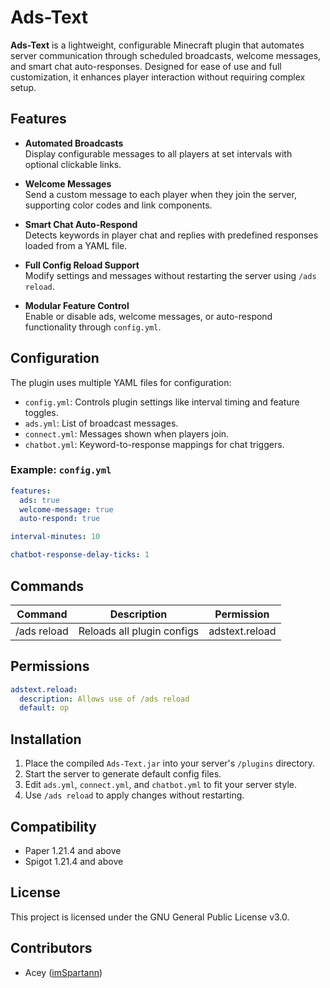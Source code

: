 # Ads-Text

**Ads-Text** is a lightweight, configurable Minecraft plugin that automates server communication through scheduled broadcasts, welcome messages, and smart chat auto-responses. Designed for ease of use and full customization, it enhances player interaction without requiring complex setup.

## Features

- **Automated Broadcasts**  
  Display configurable messages to all players at set intervals with optional clickable links.

- **Welcome Messages**  
  Send a custom message to each player when they join the server, supporting color codes and link components.

- **Smart Chat Auto-Respond**  
  Detects keywords in player chat and replies with predefined responses loaded from a YAML file.

- **Full Config Reload Support**  
  Modify settings and messages without restarting the server using `/ads reload`.

- **Modular Feature Control**  
  Enable or disable ads, welcome messages, or auto-respond functionality through `config.yml`.

## Configuration

The plugin uses multiple YAML files for configuration:

- `config.yml`: Controls plugin settings like interval timing and feature toggles.
- `ads.yml`: List of broadcast messages.
- `connect.yml`: Messages shown when players join.
- `chatbot.yml`: Keyword-to-response mappings for chat triggers.

### Example: `config.yml`

```yaml
features:
  ads: true
  welcome-message: true
  auto-respond: true

interval-minutes: 10

chatbot-response-delay-ticks: 1
```
## Commands

| Command       | Description                 | Permission       |
|---------------|-----------------------------|------------------|
| /ads reload   | Reloads all plugin configs  | adstext.reload   |

## Permissions

```yaml
adstext.reload:
  description: Allows use of /ads reload
  default: op
```

## Installation

1. Place the compiled `Ads-Text.jar` into your server's `/plugins` directory.
2. Start the server to generate default config files.
3. Edit `ads.yml`, `connect.yml`, and `chatbot.yml` to fit your server style.
4. Use `/ads reload` to apply changes without restarting.

## Compatibility

- Paper 1.21.4 and above
- Spigot 1.21.4 and above

## License

This project is licensed under the GNU General Public License v3.0.

## Contributors

- Acey ([imSpartann](https://github.com/imSpartann))

